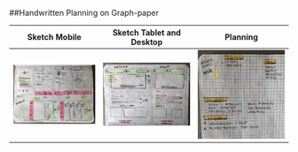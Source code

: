 ##Handwritten Planning on Graph-paper

| Sketch Mobile  | Sketch Tablet and Desktop | Planning |
| ------------- | ------------- | ------------- |
| ![Screenshot](sketch/mobile.jpeg) | ![Screenshot](sketch/tabletDesktop.jpeg) | ![Screenshot](sketch/notes.jpeg) |
